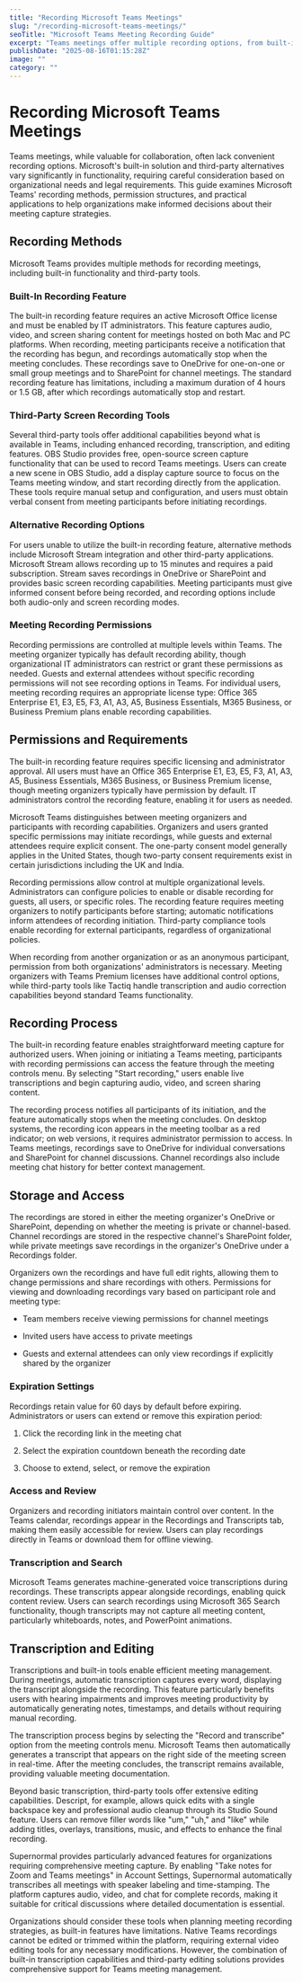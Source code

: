 ```yaml
---
title: "Recording Microsoft Teams Meetings"
slug: "/recording-microsoft-teams-meetings/"
seoTitle: "Microsoft Teams Meeting Recording Guide"
excerpt: "Teams meetings offer multiple recording options, from built-in functionality to third-party tools, each with varying capabilities and requirements. This guide helps organizations understand the recording methods, permissions, and practical applications to choose the right strategy for their needs."
publishDate: "2025-08-16T01:15:28Z"
image: ""
category: ""
---
```


# Recording Microsoft Teams Meetings

Teams meetings, while valuable for collaboration, often lack convenient recording options. Microsoft's built-in solution and third-party alternatives vary significantly in functionality, requiring careful consideration based on organizational needs and legal requirements. This guide examines Microsoft Teams' recording methods, permission structures, and practical applications to help organizations make informed decisions about their meeting capture strategies.


## Recording Methods

Microsoft Teams provides multiple methods for recording meetings, including built-in functionality and third-party tools.


### Built-In Recording Feature

The built-in recording feature requires an active Microsoft Office license and must be enabled by IT administrators. This feature captures audio, video, and screen sharing content for meetings hosted on both Mac and PC platforms. When recording, meeting participants receive a notification that the recording has begun, and recordings automatically stop when the meeting concludes. These recordings save to OneDrive for one-on-one or small group meetings and to SharePoint for channel meetings. The standard recording feature has limitations, including a maximum duration of 4 hours or 1.5 GB, after which recordings automatically stop and restart.


### Third-Party Screen Recording Tools

Several third-party tools offer additional capabilities beyond what is available in Teams, including enhanced recording, transcription, and editing features. OBS Studio provides free, open-source screen capture functionality that can be used to record Teams meetings. Users can create a new scene in OBS Studio, add a display capture source to focus on the Teams meeting window, and start recording directly from the application. These tools require manual setup and configuration, and users must obtain verbal consent from meeting participants before initiating recordings.


### Alternative Recording Options

For users unable to utilize the built-in recording feature, alternative methods include Microsoft Stream integration and other third-party applications. Microsoft Stream allows recording up to 15 minutes and requires a paid subscription. Stream saves recordings in OneDrive or SharePoint and provides basic screen recording capabilities. Meeting participants must give informed consent before being recorded, and recording options include both audio-only and screen recording modes.


### Meeting Recording Permissions

Recording permissions are controlled at multiple levels within Teams. The meeting organizer typically has default recording ability, though organizational IT administrators can restrict or grant these permissions as needed. Guests and external attendees without specific recording permissions will not see recording options in Teams. For individual users, meeting recording requires an appropriate license type: Office 365 Enterprise E1, E3, E5, F3, A1, A3, A5, Business Essentials, M365 Business, or Business Premium plans enable recording capabilities.


## Permissions and Requirements

The built-in recording feature requires specific licensing and administrator approval. All users must have an Office 365 Enterprise E1, E3, E5, F3, A1, A3, A5, Business Essentials, M365 Business, or Business Premium license, though meeting organizers typically have permission by default. IT administrators control the recording feature, enabling it for users as needed.

Microsoft Teams distinguishes between meeting organizers and participants with recording capabilities. Organizers and users granted specific permissions may initiate recordings, while guests and external attendees require explicit consent. The one-party consent model generally applies in the United States, though two-party consent requirements exist in certain jurisdictions including the UK and India.

Recording permissions allow control at multiple organizational levels. Administrators can configure policies to enable or disable recording for guests, all users, or specific roles. The recording feature requires meeting organizers to notify participants before starting; automatic notifications inform attendees of recording initiation. Third-party compliance tools enable recording for external participants, regardless of organizational policies.

When recording from another organization or as an anonymous participant, permission from both organizations' administrators is necessary. Meeting organizers with Teams Premium licenses have additional control options, while third-party tools like Tactiq handle transcription and audio correction capabilities beyond standard Teams functionality.


## Recording Process

The built-in recording feature enables straightforward meeting capture for authorized users. When joining or initiating a Teams meeting, participants with recording permissions can access the feature through the meeting controls menu. By selecting "Start recording," users enable live transcriptions and begin capturing audio, video, and screen sharing content.

The recording process notifies all participants of its initiation, and the feature automatically stops when the meeting concludes. On desktop systems, the recording icon appears in the meeting toolbar as a red indicator; on web versions, it requires administrator permission to access. In Teams meetings, recordings save to OneDrive for individual conversations and SharePoint for channel discussions. Channel recordings also include meeting chat history for better context management.


## Storage and Access

The recordings are stored in either the meeting organizer's OneDrive or SharePoint, depending on whether the meeting is private or channel-based. Channel recordings are stored in the respective channel's SharePoint folder, while private meetings save recordings in the organizer's OneDrive under a Recordings folder.

Organizers own the recordings and have full edit rights, allowing them to change permissions and share recordings with others. Permissions for viewing and downloading recordings vary based on participant role and meeting type:

- Team members receive viewing permissions for channel meetings

- Invited users have access to private meetings

- Guests and external attendees can only view recordings if explicitly shared by the organizer


### Expiration Settings

Recordings retain value for 60 days by default before expiring. Administrators or users can extend or remove this expiration period:

1. Click the recording link in the meeting chat

2. Select the expiration countdown beneath the recording date

3. Choose to extend, select, or remove the expiration


### Access and Review

Organizers and recording initiators maintain control over content. In the Teams calendar, recordings appear in the Recordings and Transcripts tab, making them easily accessible for review. Users can play recordings directly in Teams or download them for offline viewing.


### Transcription and Search

Microsoft Teams generates machine-generated voice transcriptions during recordings. These transcripts appear alongside recordings, enabling quick content review. Users can search recordings using Microsoft 365 Search functionality, though transcripts may not capture all meeting content, particularly whiteboards, notes, and PowerPoint animations.


## Transcription and Editing

Transcriptions and built-in tools enable efficient meeting management. During meetings, automatic transcription captures every word, displaying the transcript alongside the recording. This feature particularly benefits users with hearing impairments and improves meeting productivity by automatically generating notes, timestamps, and details without requiring manual recording.

The transcription process begins by selecting the "Record and transcribe" option from the meeting controls menu. Microsoft Teams then automatically generates a transcript that appears on the right side of the meeting screen in real-time. After the meeting concludes, the transcript remains available, providing valuable meeting documentation.

Beyond basic transcription, third-party tools offer extensive editing capabilities. Descript, for example, allows quick edits with a single backspace key and professional audio cleanup through its Studio Sound feature. Users can remove filler words like "um," "uh," and "like" while adding titles, overlays, transitions, music, and effects to enhance the final recording.

Supernormal provides particularly advanced features for organizations requiring comprehensive meeting capture. By enabling "Take notes for Zoom and Teams meetings" in Account Settings, Supernormal automatically transcribes all meetings with speaker labeling and time-stamping. The platform captures audio, video, and chat for complete records, making it suitable for critical discussions where detailed documentation is essential.

Organizations should consider these tools when planning meeting recording strategies, as built-in features have limitations. Native Teams recordings cannot be edited or trimmed within the platform, requiring external video editing tools for any necessary modifications. However, the combination of built-in transcription capabilities and third-party editing solutions provides comprehensive support for Teams meeting management.

